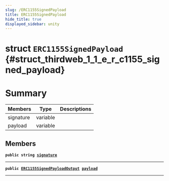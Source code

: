 ```yaml
---
slug: /ERC1155SignedPayload
title: ERC1155SignedPayload
hide_title: true
displayed_sidebar: unity
---
```


# struct `ERC1155SignedPayload` {#struct_thirdweb_1_1_e_r_c1155_signed_payload}

# Summary

| Members   | Type     | Descriptions |
| --------- | -------- | ------------ |
| signature | variable |              |
| payload   | variable |              |

## Members

**`public string `[`signature`](#struct_thirdweb_1_1_e_r_c1155_signed_payload_1acc152f2a3fc4ef5a635b2fc801ba0977)**

---

**`public `[`ERC1155SignedPayloadOutput`](docs/unity/ERC1155SignedPayloadOutput.md#struct_thirdweb_1_1_e_r_c1155_signed_payload_output)` `[`payload`](#struct_thirdweb_1_1_e_r_c1155_signed_payload_1ae19c326f907a3d7ca0bfa583b359e081)**

---
